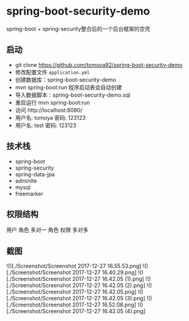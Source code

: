 # spring-boot-security-demo
spring-boot + spring-security整合后的一个后台框架的空壳

## 启动

- git clone https://github.com/tomoya92/spring-boot-security-demo
- 修改配置文件 `application.yml`
- 创建数据库：spring-boot-security-demo
- mvn spring-boot:run 程序启动表会自动创建
- 导入数据脚本：spring-boot-security-demo.sql
- 重启运行 mvn spring-boot:run
- 访问 http://localhost:8080/
- 用户名: tomoya 密码: 123123
- 用户名: test 密码: 123123

## 技术栈

- spring-boot
- spring-security
- spring-data-jpa
- adminlte
- mysql
- freemarker

## 权限结构

用户 角色 多对一
角色 权限 多对多

## 截图

!()[./Screenshot/Screenshot 2017-12-27 16.55.53.png]
!()[./Screenshot/Screenshot 2017-12-27 16.40.29.png]
!()[./Screenshot/Screenshot 2017-12-27 16.42.05 (1).png]
!()[./Screenshot/Screenshot 2017-12-27 16.42.05 (2).png]
!()[./Screenshot/Screenshot 2017-12-27 16.42.05.png]
!()[./Screenshot/Screenshot 2017-12-27 16.42.05 (3).png]
!()[./Screenshot/Screenshot 2017-12-27 16.52.08.png]
!()[./Screenshot/Screenshot 2017-12-27 16.42.05 (4).png]

